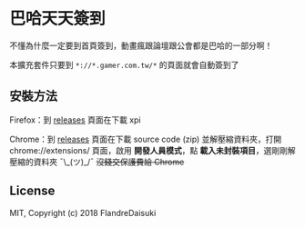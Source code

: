 # 巴哈天天簽到

不懂為什麼一定要到首頁簽到，動畫瘋跟論壇跟公會都是巴哈的一部分啊！

本擴充套件只要到 `*://*.gamer.com.tw/*` 的頁面就會自動簽到了

## 安裝方法

Firefox：到 [releases](https://github.com/FlandreDaisuki/Bahamut-Daily/releases) 頁面在下載 xpi

Chrome：到 [releases](https://github.com/FlandreDaisuki/Bahamut-Daily/releases) 頁面在下載 source code (zip) 並解壓縮資料夾，打開 chrome://extensions/ 頁面，啟用 **開發人員模式**，點 **載入未封裝項目**，選剛剛解壓縮的資料夾 ¯\\_(ツ)\_/¯ ~~沒錢交保護費給 Chrome~~

## License

MIT, Copyright (c) 2018 FlandreDaisuki
